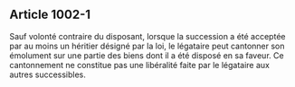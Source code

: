Article 1002-1
----
Sauf volonté contraire du disposant, lorsque la succession a été acceptée par au
moins un héritier désigné par la loi, le légataire peut cantonner son émolument
sur une partie des biens dont il a été disposé en sa faveur. Ce cantonnement ne
constitue pas une libéralité faite par le légataire aux autres successibles.
